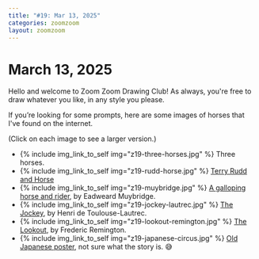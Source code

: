 ```yaml
---
title: "#19: Mar 13, 2025"
categories: zoomzoom
layout: zoomzoom
---
```


# March 13, 2025

Hello and welcome to Zoom Zoom Drawing Club! As always, you're free to draw whatever you like, in any style you please.

If you’re looking for some prompts, here are some images of horses that I've found on the internet.

(Click on each image to see a larger version.)


<ul class="reference-photos">
  <li>
    {% include img_link_to_self img="z19-three-horses.jpg" %}
    <span>
      Three horses.
    </span>
  </li>
  <li>
    {% include img_link_to_self img="z19-rudd-horse.jpg" %}
    <span>
      <a href="https://archive.org/details/terry-rudd-and-horse-semi-tough-1979">Terry Rudd and Horse</a>
    </span>
  </li>
  <li>
    {% include img_link_to_self img="z19-muybridge.jpg" %}
    <span>
      <a href="https://wellcomecollection.org/works/uwc8xuuu">A galloping horse and rider</a>, by Eadweard Muybridge.
    </span>
  </li>
  <li>
    {% include img_link_to_self img="z19-jockey-lautrec.jpg" %}
    <span>
      <a href="https://archive.org/details/clevelandart-1967.234-the-jockey">The Jockey</a>, by Henri de Toulouse-Lautrec.
    </span>
  </li>
  <li>
    {% include img_link_to_self img="z19-lookout-remington.jpg" %}
    <span>
      <a href="https://artsandculture.google.com/asset/the-lookout-frederic-remington/OwEvfSllP9t7cA?hl=en">The Lookout</a>, by Frederic Remington.
    </span>
  </li>
  <li>
    {% include img_link_to_self img="z19-japanese-circus.jpg" %}
    <span>
      <a href="https://ameblo.jp/rinaogawa1994/entry-12836094659.html">Old Japanese poster</a>, not sure what the story is. 😅
    </span>
  </li>
</ul>


